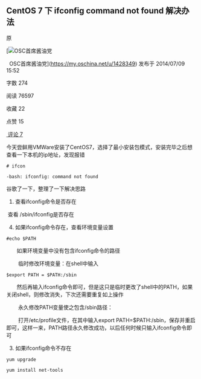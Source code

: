 ## CentOS 7 下 ifconfig command not found 解决办法 

原

 [![OSC首席酱油党](https://static.oschina.net/uploads/user/714/1428349_50.jpg?t=1404704413000 "OSC首席酱油党")

  OSC首席酱油党](https://my.oschina.net/u/1428349) 发布于 2014/07/09 15:52

字数 274

阅读 76597

收藏 22

点赞 15

[ 评论 7](https://my.oschina.net/u/1428349/blog/288708#comments)

今天尝鲜用VMWare安装了CentOS7，选择了最小安装包模式，安装完毕之后想查看一下本机的ip地址，发现报错

```
# ifcon
```

```
-bash: ifconfig: command not found
```

谷歌了一下，整理了一下解决思路

1.  查看ifconfig命令是否存在

 查看 /sbin/ifconfig是否存在

4.  如果ifconfig命令存在，查看环境变量设置    

```
#echo $PATH
```

       如果环境变量中没有包含ifconfig命令的路径

        临时修改环境变量：在shell中输入       

```
$export PATH = $PATH:/sbin
```

       然后再输入ifconfig命令即可，但是这只是临时更改了shell中的PATH，如果关闭shell，则修改消失，下次还需要重复如上操作

        永久修改PATH变量使之包含/sbin路径：

        打开/etc/profile文件，在其中输入export PATH=$PATH:/sbin，保存并重启即可，这样一来，PATH路径永久修改成功，以后任何时候只输入ifconfig命令即可

  3. 如果ifconfig命令不存在

```
yum upgrade
```

```
yum install net-tools
```